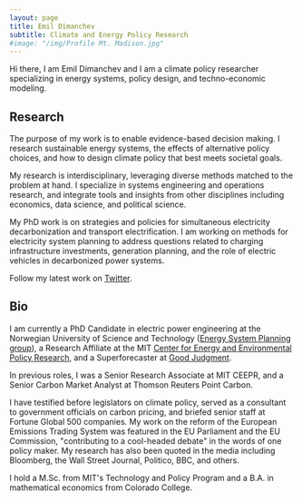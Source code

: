```yaml
---
layout: page
title: Emil Dimanchev
subtitle: Climate and Energy Policy Research
#image: "/img/Profile Mt. Madison.jpg"
---
```


Hi there, I am Emil Dimanchev and I am a climate policy researcher specializing in energy systems, policy design, and techno-economic modeling.

## Research

The purpose of my work is to enable evidence-based decision making. I research sustainable energy systems, the effects of alternative policy choices, and how to design climate policy that best meets societal goals. 

My research is interdisciplinary, leveraging diverse methods matched to the problem at hand. I specialize in systems engineering and operations research, and integrate tools and insights from other disciplines including economics, data science, and political science. 

My PhD work is on strategies and policies for simultaneous electricity decarbonization and transport electrification. I am working on methods for electricity system planning to address questions related to charging infrastructure investments, generation planning, and the role of electric vehicles in decarbonized power systems. 

Follow my latest work on [Twitter](https://twitter.com/EmilDimanchev).

## Bio

I am currently a PhD Candidate in electric power engineering at the Norwegian University of Science and Technology ([Energy System Planning group](https://www.ntnu.edu/iel/research)), a Research Affiliate at the MIT [Center for Energy and Environmental Policy Research](http://ceepr.mit.edu), and a Superforecaster at [Good Judgment](https://goodjudgment.com).

In previous roles, I was a Senior Research Associate at MIT CEEPR, and a Senior Carbon Market Analyst at Thomson Reuters Point Carbon.

I have testified before legislators on climate policy, served as a consultant to government officials on carbon pricing, and briefed senior staff at Fortune Global 500 companies. My work on the reform of the European Emissions Trading System was featured in the EU Parliament and the EU Commission, "contributing to a cool-headed debate" in the words of one policy maker. My research has also been quoted in the media including Bloomberg, the Wall Street Journal, Politico, BBC, and others.

I hold a M.Sc. from MIT's Technology and Policy Program and a B.A. in mathematical economics from Colorado College.
